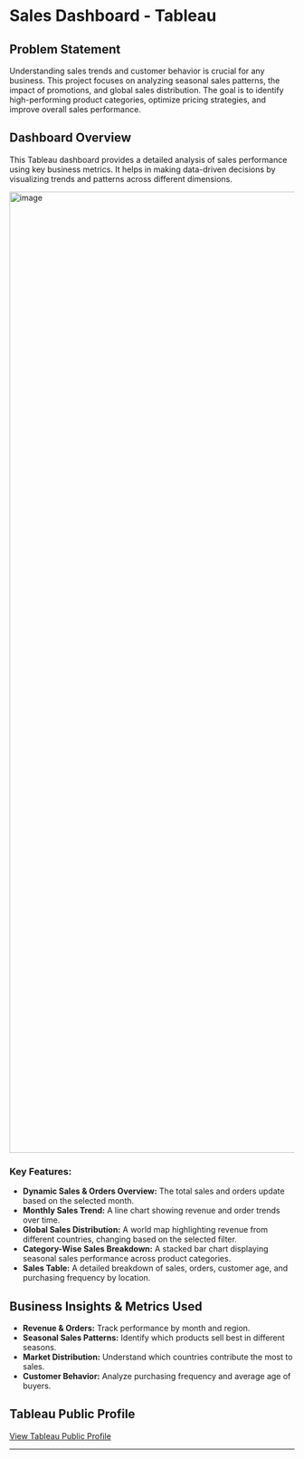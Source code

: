 # **Sales Dashboard - Tableau**

## **Problem Statement** 
Understanding sales trends and customer behavior is crucial for any business. This project focuses on analyzing seasonal sales patterns, the impact of promotions, and global sales distribution. The goal is to identify high-performing product categories, optimize pricing strategies, and improve overall sales performance.

## **Dashboard Overview**  
This Tableau dashboard provides a detailed analysis of sales performance using key business metrics. It helps in making data-driven decisions by visualizing trends and patterns across different dimensions.

<img width="1698" alt="image" src="https://github.com/user-attachments/assets/c196cbb2-5965-4cdd-ac67-d7277818ac34" />

### **Key Features:**
- **Dynamic Sales & Orders Overview:** The total sales and orders update based on the selected month.
- **Monthly Sales Trend:** A line chart showing revenue and order trends over time.
- **Global Sales Distribution:** A world map highlighting revenue from different countries, changing based on the selected filter.
- **Category-Wise Sales Breakdown:** A stacked bar chart displaying seasonal sales performance across product categories.
- **Sales Table:** A detailed breakdown of sales, orders, customer age, and purchasing frequency by location.
  
## **Business Insights & Metrics Used**
- **Revenue & Orders:** Track performance by month and region.
- **Seasonal Sales Patterns:** Identify which products sell best in different seasons.
- **Market Distribution:** Understand which countries contribute the most to sales.
- **Customer Behavior:** Analyze purchasing frequency and average age of buyers.

## **Tableau Public Profile**  
[View Tableau Public Profile](https://public.tableau.com/views/Dashboard_17376208048500/Dashboard1?:language=en-GB&:sid=&:redirect=auth&:display_count=n&:origin=viz_share_link)

---

